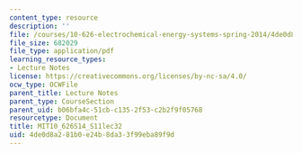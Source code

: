 ```yaml
---
content_type: resource
description: ''
file: /courses/10-626-electrochemical-energy-systems-spring-2014/4de0d8a281b0e24b8da33f99eba89f9d_MIT10_626S14_S11lec32.pdf
file_size: 682029
file_type: application/pdf
learning_resource_types:
- Lecture Notes
license: https://creativecommons.org/licenses/by-nc-sa/4.0/
ocw_type: OCWFile
parent_title: Lecture Notes
parent_type: CourseSection
parent_uid: b06bfa4c-51cb-c135-2f53-c2b2f9f05768
resourcetype: Document
title: MIT10_626S14_S11lec32
uid: 4de0d8a2-81b0-e24b-8da3-3f99eba89f9d
---
```

